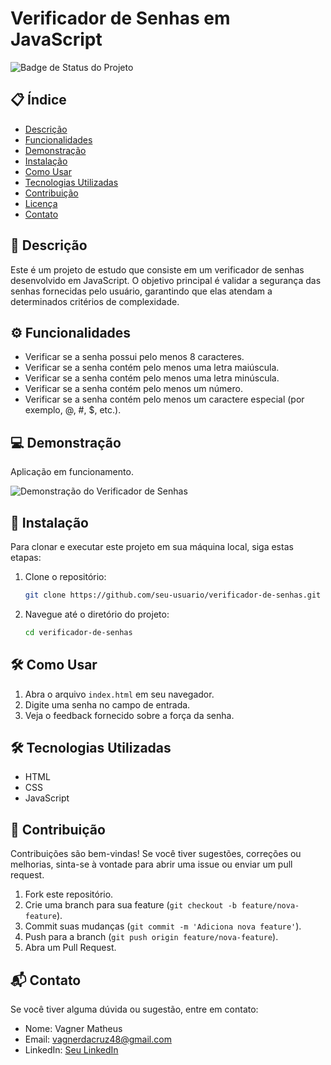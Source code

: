 # Verificador de Senhas em JavaScript

![Badge de Status do Projeto](https://img.shields.io/badge/Status-%20Finalizado-blue)

## 📋 Índice

- [Descrição](#descrição)
- [Funcionalidades](#funcionalidades)
- [Demonstração](#demonstração)
- [Instalação](#instalação)
- [Como Usar](#como-usar)
- [Tecnologias Utilizadas](#tecnologias-utilizadas)
- [Contribuição](#contribuição)
- [Licença](#licença)
- [Contato](#contato)

## 📖 Descrição

Este é um projeto de estudo que consiste em um verificador de senhas desenvolvido em JavaScript. O objetivo principal é validar a segurança das senhas fornecidas pelo usuário, garantindo que elas atendam a determinados critérios de complexidade.

## ⚙️ Funcionalidades

- Verificar se a senha possui pelo menos 8 caracteres.
- Verificar se a senha contém pelo menos uma letra maiúscula.
- Verificar se a senha contém pelo menos uma letra minúscula.
- Verificar se a senha contém pelo menos um número.
- Verificar se a senha contém pelo menos um caractere especial (por exemplo, @, #, $, etc.).

## 💻 Demonstração

Aplicação em funcionamento.

![Demonstração do Verificador de Senhas](https://i.imgur.com/CbEPPBP.png)

## 🚀 Instalação

Para clonar e executar este projeto em sua máquina local, siga estas etapas:

1. Clone o repositório:
    ```bash
    git clone https://github.com/seu-usuario/verificador-de-senhas.git
    ```
2. Navegue até o diretório do projeto:
    ```bash
    cd verificador-de-senhas
    ```

## 🛠️ Como Usar

1. Abra o arquivo `index.html` em seu navegador.
2. Digite uma senha no campo de entrada.
3. Veja o feedback fornecido sobre a força da senha.

## 🛠️ Tecnologias Utilizadas

- HTML
- CSS
- JavaScript

## 🤝 Contribuição

Contribuições são bem-vindas! Se você tiver sugestões, correções ou melhorias, sinta-se à vontade para abrir uma issue ou enviar um pull request.

1. Fork este repositório.
2. Crie uma branch para sua feature (`git checkout -b feature/nova-feature`).
3. Commit suas mudanças (`git commit -m 'Adiciona nova feature'`).
4. Push para a branch (`git push origin feature/nova-feature`).
5. Abra um Pull Request.

## 📬 Contato

Se você tiver alguma dúvida ou sugestão, entre em contato:

- Nome: Vagner Matheus
- Email: vagnerdacruz48@gmail.com
- LinkedIn: [Seu LinkedIn](https://www.linkedin.com/in/vagner-matheus/)
